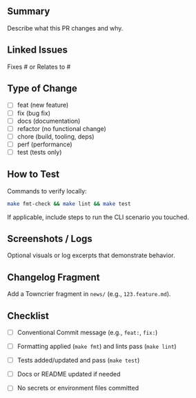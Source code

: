 ## Summary

Describe what this PR changes and why.

## Linked Issues

Fixes #<issue-number> or Relates to #<issue-number>

## Type of Change

- [ ] feat (new feature)
- [ ] fix (bug fix)
- [ ] docs (documentation)
- [ ] refactor (no functional change)
- [ ] chore (build, tooling, deps)
- [ ] perf (performance)
- [ ] test (tests only)

## How to Test

Commands to verify locally:

```bash
make fmt-check && make lint && make test
```

If applicable, include steps to run the CLI scenario you touched.

## Screenshots / Logs

Optional visuals or log excerpts that demonstrate behavior.

## Changelog Fragment

Add a Towncrier fragment in `news/` (e.g., `123.feature.md`).

## Checklist

- [ ] Conventional Commit message (e.g., `feat:`, `fix:`)
- [ ] Formatting applied (`make fmt`) and lints pass (`make lint`)
- [ ] Tests added/updated and pass (`make test`)
- [ ] Docs or README updated if needed
- [ ] No secrets or environment files committed

